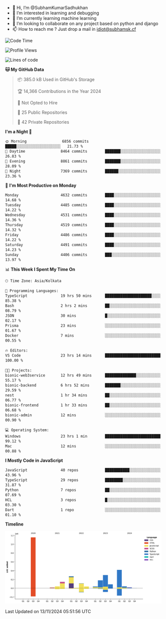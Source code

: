 - 👋 Hi, I’m @SubhamKumarSadhukhan
- 👀 I’m interested in learning and debugging
- 🌱 I’m currently learning machine learning
- 💞️ I’m looking to collaborate on any project based on python and django
- 📫 How to reach me ?
      Just drop a mail in idiot@subhamsk.cf

<!---
SubhamKumarSadhukhan/SubhamKumarSadhukhan is a ✨ special ✨ repository because its `README.md` (this file) appears on your GitHub profile.
You can click the Preview link to take a look at your changes.
--->


<!--START_SECTION:waka-->
![Code Time](http://img.shields.io/badge/Code%20Time-2%2C621%20hrs%2045%20mins-blue)

![Profile Views](http://img.shields.io/badge/Profile%20Views-3-blue)

![Lines of code](https://img.shields.io/badge/From%20Hello%20World%20I%27ve%20Written-2.8%20million%20lines%20of%20code-blue)

**🐱 My GitHub Data** 

> 📦 385.0 kB Used in GitHub's Storage 
 > 
> 🏆 14,366 Contributions in the Year 2024
 > 
> 🚫 Not Opted to Hire
 > 
> 📜 25 Public Repositories 
 > 
> 🔑 42 Private Repositories 
 > 
**I'm a Night 🦉** 

```text
🌞 Morning                6856 commits        █████░░░░░░░░░░░░░░░░░░░░   21.73 % 
🌆 Daytime                8464 commits        ███████░░░░░░░░░░░░░░░░░░   26.83 % 
🌃 Evening                8861 commits        ███████░░░░░░░░░░░░░░░░░░   28.09 % 
🌙 Night                  7369 commits        ██████░░░░░░░░░░░░░░░░░░░   23.36 % 
```
📅 **I'm Most Productive on Monday** 

```text
Monday                   4632 commits        ████░░░░░░░░░░░░░░░░░░░░░   14.68 % 
Tuesday                  4485 commits        ████░░░░░░░░░░░░░░░░░░░░░   14.22 % 
Wednesday                4531 commits        ████░░░░░░░░░░░░░░░░░░░░░   14.36 % 
Thursday                 4519 commits        ████░░░░░░░░░░░░░░░░░░░░░   14.32 % 
Friday                   4486 commits        ████░░░░░░░░░░░░░░░░░░░░░   14.22 % 
Saturday                 4491 commits        ████░░░░░░░░░░░░░░░░░░░░░   14.23 % 
Sunday                   4406 commits        ███░░░░░░░░░░░░░░░░░░░░░░   13.97 % 
```


📊 **This Week I Spent My Time On** 

```text
🕑︎ Time Zone: Asia/Kolkata

💬 Programming Languages: 
TypeScript               19 hrs 50 mins      █████████████████████░░░░   85.38 % 
Bash                     2 hrs 2 mins        ██░░░░░░░░░░░░░░░░░░░░░░░   08.79 % 
JSON                     30 mins             █░░░░░░░░░░░░░░░░░░░░░░░░   02.17 % 
Prisma                   23 mins             ░░░░░░░░░░░░░░░░░░░░░░░░░   01.67 % 
Docker                   7 mins              ░░░░░░░░░░░░░░░░░░░░░░░░░   00.55 % 

🔥 Editors: 
VS Code                  23 hrs 14 mins      █████████████████████████   100.00 % 

🐱‍💻 Projects: 
bionic-web3service       12 hrs 49 mins      ██████████████░░░░░░░░░░░   55.17 % 
bionic-backend           6 hrs 52 mins       ███████░░░░░░░░░░░░░░░░░░   29.59 % 
nest                     1 hr 34 mins        ██░░░░░░░░░░░░░░░░░░░░░░░   06.77 % 
bionic-frontend          1 hr 33 mins        ██░░░░░░░░░░░░░░░░░░░░░░░   06.68 % 
bionic-admin             12 mins             ░░░░░░░░░░░░░░░░░░░░░░░░░   00.90 % 

💻 Operating System: 
Windows                  23 hrs 1 min        █████████████████████████   99.12 % 
Mac                      12 mins             ░░░░░░░░░░░░░░░░░░░░░░░░░   00.88 % 
```

**I Mostly Code in JavaScript** 

```text
JavaScript               40 repos            ███████████░░░░░░░░░░░░░░   43.96 % 
TypeScript               29 repos            ████████░░░░░░░░░░░░░░░░░   31.87 % 
Python                   7 repos             ██░░░░░░░░░░░░░░░░░░░░░░░   07.69 % 
HCL                      3 repos             █░░░░░░░░░░░░░░░░░░░░░░░░   03.30 % 
Dart                     1 repo              ░░░░░░░░░░░░░░░░░░░░░░░░░   01.10 % 
```



**Timeline**

![Lines of Code chart](https://raw.githubusercontent.com/SubhamKumarSadhukhan/SubhamKumarSadhukhan/main/assets/bar_graph.png)


 Last Updated on 13/11/2024 05:51:56 UTC
<!--END_SECTION:waka-->
